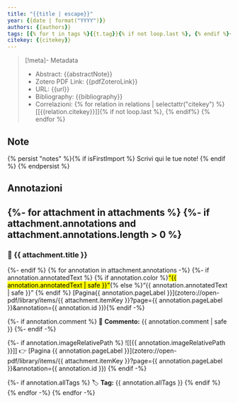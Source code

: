 ```yaml
---
title: "{{title | escape}}"
year: {{date | format("YYYY")}}
authors: {{authors}}
tags: [{% for t in tags %}{{t.tag}}{% if not loop.last %}, {% endif %}{% endfor %}]
citekey: {{citekey}}
---
```


> [!meta]- Metadata
> - Abstract: {{abstractNote}}
> - Zotero PDF Link: {{pdfZoteroLink}}
> - URL: {{url}}
> - Bibliography: {{bibliography}}
> - Correlazioni: {% for relation in relations | selectattr("citekey") %} [[{{relation.citekey}}]]{% if not loop.last %}, {% endif%} {% endfor %}


## Note
{% persist "notes" %}{% if isFirstImport %}
Scrivi qui le tue note!
{% endif %}
{% endpersist %}

## Annotazioni
{%- for attachment in attachments %}
{%- if attachment.annotations and attachment.annotations.length > 0 %}
---
### 📄 {{ attachment.title }}
{%- endif %}
{% for annotation in attachment.annotations -%}
{%- if annotation.annotatedText %}
{% if annotation.color %}<mark style="background-color: {{ annotation.colorCategory | lower }}">“{{ annotation.annotatedText | safe }}”</mark>{% else %}“{{ annotation.annotatedText | safe }}”
{% endif %} [Pagina{{ annotation.pageLabel }}](zotero://open-pdf/library/items/{{ attachment.itemKey }}?page={{ annotation.pageLabel }}&annotation={{ annotation.id }}){% endif -%}

{%- if annotation.comment %}
💬 **Commento:** {{ annotation.comment | safe }}
{%- endif -%}

{%- if annotation.imageRelativePath %}
![[{{ annotation.imageRelativePath }}]]
👉 [Pagina {{ annotation.pageLabel }}](zotero://open-pdf/library/items/{{ attachment.itemKey }}?page={{ annotation.pageLabel }}&annotation={{ annotation.id }})
{% endif -%}

{%- if annotation.allTags %}
🏷️ **Tag:** {{ annotation.allTags }}
{% endif %}
{% endfor -%}
{% endfor -%}